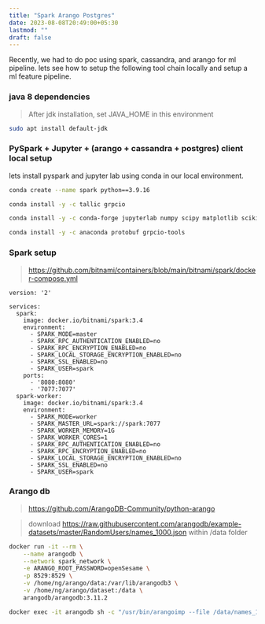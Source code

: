 ```yaml
---
title: "Spark Arango Postgres"
date: 2023-08-08T20:49:00+05:30
lastmod: ""
draft: false
---
```


Recently, we had to do poc using spark, cassandra, and arango for ml pipeline. lets see how to setup the following tool chain locally and setup a ml feature pipeline. 


### java 8 dependencies

> After jdk installation, set JAVA_HOME in this environment

```bash
sudo apt install default-jdk
```

### PySpark + Jupyter + (arango + cassandra + postgres) client local setup

lets install pyspark and jupyter lab using conda in our local environment.

```bash
conda create --name spark python==3.9.16 

conda install -y -c tallic grpcio

conda install -y -c conda-forge jupyterlab numpy scipy matplotlib scikit-learn pandas pyspark grpcio-status python-arango

conda install -y -c anaconda protobuf grpcio-tools
```


### Spark setup 

> https://github.com/bitnami/containers/blob/main/bitnami/spark/docker-compose.yml


```docker-compose
version: '2'

services:
  spark:
    image: docker.io/bitnami/spark:3.4
    environment:
      - SPARK_MODE=master
      - SPARK_RPC_AUTHENTICATION_ENABLED=no
      - SPARK_RPC_ENCRYPTION_ENABLED=no
      - SPARK_LOCAL_STORAGE_ENCRYPTION_ENABLED=no
      - SPARK_SSL_ENABLED=no
      - SPARK_USER=spark
    ports:
      - '8080:8080'
      - '7077:7077'
  spark-worker:
    image: docker.io/bitnami/spark:3.4
    environment:
      - SPARK_MODE=worker
      - SPARK_MASTER_URL=spark://spark:7077
      - SPARK_WORKER_MEMORY=1G
      - SPARK_WORKER_CORES=1
      - SPARK_RPC_AUTHENTICATION_ENABLED=no
      - SPARK_RPC_ENCRYPTION_ENABLED=no
      - SPARK_LOCAL_STORAGE_ENCRYPTION_ENABLED=no
      - SPARK_SSL_ENABLED=no
      - SPARK_USER=spark
```

### Arango db

> https://github.com/ArangoDB-Community/python-arango

> download https://raw.githubusercontent.com/arangodb/example-datasets/master/RandomUsers/names_1000.json
> within /data folder 

```bash
docker run -it --rm \
    --name arangodb \
    --network spark_network \
    -e ARANGO_ROOT_PASSWORD=openSesame \
    -p 8529:8529 \
    -v /home/ng/arango/data:/var/lib/arangodb3 \
    -v /home/ng/arango/dataset:/data \
    arangodb/arangodb:3.11.2

docker exec -it arangodb sh -c "/usr/bin/arangoimp --file /data/names_1000.json --collection=users --create-collection=true --type=json --configuration=/etc/arangodb3/arangoimport.conf --server.password=openSesame"
```


